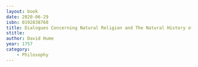 ```yaml
---
layout: book
date: 2020-06-29
isbn: 0192838768
title: Dialogues Concerning Natural Religion and The Natural History of Religion
stitle: 
author: David Hume
year: 1757
category:
    - Philosophy
---
```

